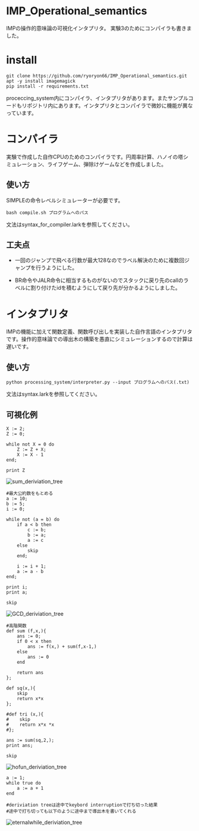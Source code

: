 # IMP_Operational_semantics


IMPの操作的意味論の可視化インタプリタ。
実験3のためにコンパイラも書きました。

# install

```
git clone https://github.com/ryoryon66/IMP_Operational_semantics.git
apt -y install imagemagick
pip install -r requirements.txt
```

proceccing_system内にコンパイラ、インタプリタがあります。またサンプルコードもリポジトリ内にあります。インタプリタとコンパイラで微妙に機能が異なっています。

# コンパイラ

実験で作成した自作CPUのためのコンパイラです。円周率計算、ハノイの塔シミュレーション、ライフゲーム、弾除けゲームなどを作成しました。

## 使い方

SIMPLEの命令レベルシミュレーターが必要です。

```
bash compile.sh プログラムへのパス
```

文法はsyntax_for_compiler.larkを参照してください。

## 工夫点

- 一回のジャンプで飛べる行数が最大128なのでラベル解決のために複数回ジャンプを行うようにした。

- BR命令やJALR命令に相当するものがないのでスタックに戻り先のcallのラベルに割り付けたidを積むようにして戻り先が分かるようにしました。



# インタプリタ

IMPの機能に加えて関数定義、関数呼び出しを実装した自作言語のインタプリタです。操作的意味論での導出木の構築を愚直にシミュレーションするので計算は遅いです。

## 使い方

```
python processing_system/interpreter.py --input プログラムへのパス(.txt)
```

文法はsyntax.larkを参照してください。

## 可視化例

```
X := 2;
Z := 0;

while not X = 0 do
    Z := Z + X;
    X := X - 1
end;

print Z
```
![sum_deriviation_tree](https://github.com/ryoryon66/IMP_Operational_semantics/assets/46624038/04618123-8ee6-4d02-b0a3-0b126ac46442)

```
#最大公約数をもとめる
a := 10;
b := 5;
i := 0;

while not (a = b) do
    if a < b then
        c := b;
        b := a;
        a := c
    else
        skip
    end;
    
    i := i + 1;
    a := a - b
end;

print i;
print a;

skip
```

![GCD_deriviation_tree](https://github.com/ryoryon66/IMP_Operational_semantics/assets/46624038/0cae044d-25e8-4f84-9d7d-8a89be612b81)


```
#高階関数
def sum (f,x,){
    ans := 0;
    if 0 < x then
        ans := f(x,) + sum(f,x-1,)
    else
        ans := 0
    end

    return ans
};

def sq(x,){
    skip
    return x*x
};

#def tri (x,){
#    skip
#    return x*x *x
#};

ans := sum(sq,2,);
print ans;

skip
```
![hofun_deriviation_tree](https://github.com/ryoryon66/IMP_Operational_semantics/assets/46624038/d186a5f5-ce77-453c-b1ff-371e41aed6aa)

```
a := 1;
while true do
    a := a + 1
end

#deriviation treeは途中でkeybord interruptionで打ち切った結果
#途中で打ち切っても以下のように途中まで導出木を書いてくれる
```

![eternalwhile_deriviation_tree](https://github.com/ryoryon66/IMP_Operational_semantics/assets/46624038/bef662d5-c2e1-4408-af4f-864c3301d93d)



